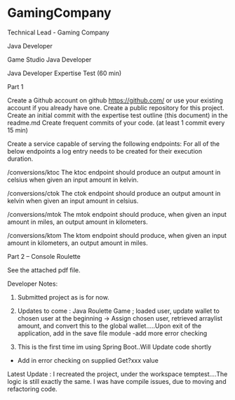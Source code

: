 # GamingCompany
Technical Lead - Gaming Company

Java Developer

Game Studio Java Developer

Java Developer Expertise Test (60 min)

Part 1

Create a Github account  on github https://github.com/ or use your existing account if you already have one.
Create a public repository for this project.
Create an initial commit with the expertise test outline (this document)  in the readme.md
Create frequent commits of your code. (at least 1 commit every 15 min)

Create a service capable of serving the following endpoints:
For all of the below endpoints a log entry needs to be created for their execution duration.

/conversions/ktoc
The ktoc endpoint should produce an output amount in celsius when given an input amount in kelvin.

/conversions/ctok
The ctok endpoint should produce an output amount in kelvin when given an input amount in celsius.

/conversions/mtok
The mtok endpoint should produce, when given an input amount in miles, an output amount in kilometers.

/conversions/ktom
The ktom endpoint should produce, when given an input amount in kilometers, an output amount in miles.

Part 2 – Console Roulette

See the attached pdf file.


Developer Notes:

1. Submitted project as is for now.

2. Updates to come : Java Roulette Game ; loaded user, update wallet to chosen user at the beginning -> Assign chosen user, retrieved arraylist amount, and convert this to the global wallet.....Upon exit of the application, add in the save file module
-add more error checking

3. This is the first time im using Spring Boot..Will Update code shortly
- Add in error checking on supplied Get?xxx value


Latest Update : I recreated the project, under the workspace temptest....The logic is still exactly the same.
I was have compile issues, due to moving and refactoring code.



